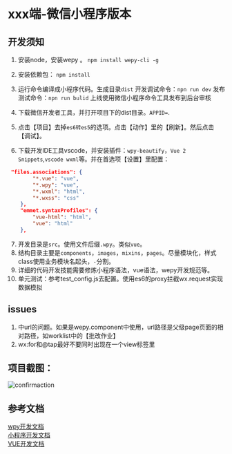# xxx端-微信小程序版本

## 开发须知
1. 安装node，安装wepy 。
    `npm install wepy-cli -g`
2. 安装依赖包：
    `npm install`
3. 运行命令编译成小程序代码。生成目录`dist`
    开发调试命令：`npn run dev`
    发布测试命令：`npn run bulid`
    上线使用微信小程序命令工具发布到后台审核
4. 下载微信开发者工具，并打开项目下的dist目录。`APPID=`.

5. 点击【项目】去掉`es6转es5`的选项。点击【动作】里的【刷新】。然后点击【调试】。
6. 下载开发IDE工具vscode，并安装插件：`wpy-beautify`，`Vue 2 Snippets`,`vscode wxml`等。并在首选项【设置】里配置：
```json
 "files.associations": {
        "*.vue": "vue",
        "*.wpy": "vue",
        "*.wxml": "html",
        "*.wxss": "css"
    },
    "emmet.syntaxProfiles": {
        "vue-html": "html",
        "vue": "html"
    },
```
7. 开发目录是`src`。使用文件后缀`.wpy`。类似`vue`。
8. 结构目录主要是`components`，`images`，`mixins`，`pages`。尽量模块化，样式class使用业务模块名起头，`-`分割。
9. 详细的代码开发技能需要修炼小程序语法，vue语法，wepy开发规范等。
10. 单元测试：参考test_config.js去配置。使用es6的proxy拦截wx.request实现数据模拟
## issues 
1. <navigator>中url的问题。如果是wepy.component中使用，url路径是父级page页面的相对路径，如worklist中的【批改作业】
2. wx:for和@tap最好不要同时出现在一个view标签里
## 项目截图：
![confirmaction](https://github.com/webdzq/wx-wpy-demo/blob/master/wpy-wx-confirmaction/confirmaction.gif)
## 参考文档
[wpy开发文档](https://wepyjs.github.io/wepy/)<br/>
[小程序开发文档](https://mp.weixin.qq.com/debug/wxadoc/dev/index.html?t=2017327)<br/>
[VUE开发文档](https://cn.vuejs.org/v2/guide/index.html)


